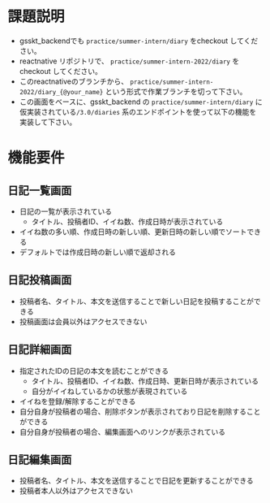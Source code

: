 # 課題説明
- gsskt_backendでも `practice/summer-intern/diary` をcheckout してください。
- reactnative リポジトリで、 `practice/summer-intern-2022/diary` をcheckout してください。
- このreactnativeのブランチから、 `practice/summer-intern-2022/diary_{@your_name}` という形式で作業ブランチを切って下さい。
- この画面をベースに、gsskt_backend の `practice/summer-intern/diary` に仮実装されている`/3.0/diaries` 系のエンドポイントを使って以下の機能を実装して下さい。

# 機能要件
## 日記一覧画面
- 日記の一覧が表示されている
  - タイトル、投稿者ID、イイね数、作成日時が表示されている
- イイね数の多い順、作成日時の新しい順、更新日時の新しい順でソートできる
- デフォルトでは作成日時の新しい順で返却される

## 日記投稿画面
- 投稿者名、タイトル、本文を送信することで新しい日記を投稿することができる
- 投稿画面は会員以外はアクセスできない

## 日記詳細画面
- 指定されたIDの日記の本文を読むことができる
  - タイトル、投稿者ID、イイね数、作成日時、更新日時が表示されている
  - 自分がイイねしているかの状態が表現されている
- イイねを登録/解除することができる
- 自分自身が投稿者の場合、削除ボタンが表示されており日記を削除することができる
- 自分自身が投稿者の場合、編集画面へのリンクが表示されている

## 日記編集画面
- 投稿者名、タイトル、本文を送信することで日記を更新することができる
- 投稿者本人以外はアクセスできない
